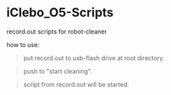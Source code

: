 # iClebo_O5-Scripts
record.out scripts for robot-cleaner

how to use:
 >put record.out to usb-flash drive at root directory.
 
 >push to "start cleaning".
 
 >script from record.out will be started.
